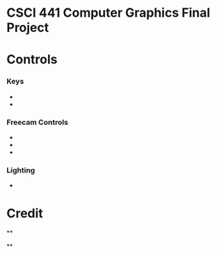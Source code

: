 # CSCI 441 Computer Graphics Final Project


# Controls
### Keys
* 
* 


### Freecam Controls
* 
* 
* 

### Lighting
* 



# Credit
**

**
